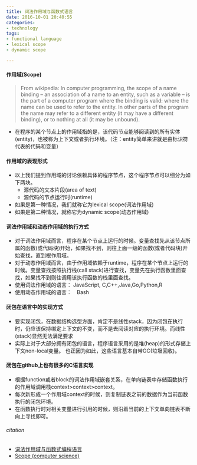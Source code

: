 ```yaml
---
title: 词法作用域与函数式语言
date: 2016-10-01 20:40:55
categories:
- technology
tags:
- functional language
- lexical scope
- dynamic scope

---
```


#### 作用域(Scope)
> From wikipedia: In computer programming, the scope of a name binding – an association of a name to an entity, such as a variable – is the part of a computer program where the binding is valid: where the name can be used to refer to the entity. In other parts of the program the name may refer to a different entity (it may have a different binding), or to nothing at all (it may be unbound).

- 在程序的某个节点上的作用域指的是，该代码节点能够阅读到的所有实体(entity)，也被称为上下文或者执行环境。（注：entity简单来讲就是由标识符代表的代码和变量）

<!-- more -->

#### 作用域的表现形式
- 以上我们提到作用域的讨论依赖具体的程序节点，这个程序节点可以细分为如下两块。
    - 源代码的文本片段(area of text)
    - 源代码的节点运行时(runtime)
- 如果是第一种情况，我们就称它为lexical scope(词法作用域)
- 如果是第二种情况，就称它为dynamic scope(动态作用域)
  
#### 词法作用域和动态作用域的执行方式
- 对于词法作用域而言，程序在某个节点上运行的时候。变量查找先从该节点所属的函数(或代码块)开始，如果找不到，则往上面一级的函数(或者代码块)开始查找，直到根作用域。
- 对于动态作用域而言，由于作用域依赖于runtime，程序在某个节点上运行的时候。变量查找按照执行栈(call stack)进行查找，变量先在执行函数里面查找，如果找不到则往调用该执行函数的栈里面查找。
- 使用词法作用域的语言： JavaScript, C,C++,Java,Go,Python,R
- 使用动态作用域的语言：　Bash

#### 闭包在语言中的实现方式
- 要实现闭包，在数据结构选型方面，肯定不是线性stack，因为闭包在执行时，仍应该保持绑定上下文的不变，而不是去阅读对应的执行环境。而线性(stack)显然无法满足要求
- 实际上对于大部分拥有闭包的语言，程序语言采用的是堆(heap)的形式存储上下文non-local变量。 也正因为如此，这些语言基本自带GC(垃圾回收)。

#### 闭包在github上也有很多的C语言实现
- 根据function或者block的词法作用域嵌套关系，在单向链表中存储函数执行的作用域调用栈context>context>context。
- 每次新形成一个作用域context的时候，则复制链表之前的数据作为当前函数执行的闭包环境。
- 在函数执行时对相关变量进行引用的时候，则沿着当前的上下文单向链表不断向上寻找即可。



###### citation
- [词法作用域与函数式编程语言](https://zhuanlan.zhihu.com/p/23661004)
- [Scope (computer science)](https://en.wikipedia.org/wiki/Scope_(computer_science))